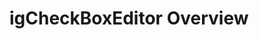 ﻿<!--
|metadata|
{
    "fileName": "igcheckboxeditor-overview",
    "controlName": "igEditors",
    "tags": ["Editing","Getting Started"]
}
|metadata|
-->

# igCheckBoxEditor Overview